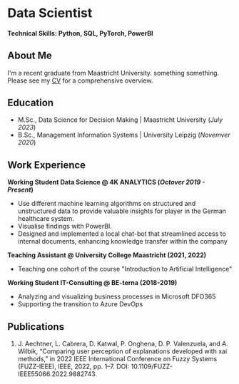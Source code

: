 # Data Scientist

#### Technical Skills: Python, SQL, PyTorch, PowerBI

## About Me
I'm a recent graduate from Maastricht University. something something.
Please see my [CV](assets/cv/resume.pdf) for a comprehensive overview.

## Education
- M.Sc., Data Science for Decision Making	| Maastricht University (_July 2023_)	 			        		
- B.Sc., Management Information Systems | University Leipzig (_Novemver 2020_)

## Work Experience
**Working Student Data Science @ 4K ANALYTICS (_Octover 2019 - Present_)**
- Use different machine learning algorithms on structured and unstructured data to provide valuable insights for player in the German healthcare system.
- Visualise findings with PowerBI.
- Designed and implemented a local chat-bot that streamlined access to internal documents, enhancing knowledge transfer within the company

**Teaching Assistant @ University College Maastricht (2021, 2022)**
- Teaching one cohort of the course "Introduction to Artificial Intelligence"

**Working Student IT-Consulting @ BE-terna (2018-2019)**
- Analyzing and visualizing business processes in Microsoft DFO365
- Supporting the transition to Azure DevOps

## Publications
1. J. Aechtner, L. Cabrera, D. Katwal, P. Onghena, D. P. Valenzuela, and A. Wilbik, “Comparing user perception of explanations developed with xai methods,” in 2022 IEEE International Conference on Fuzzy Systems (FUZZ-IEEE), IEEE, 2022, pp. 1–7. DOI: 10.1109/FUZZ-IEEE55066.2022.9882743.